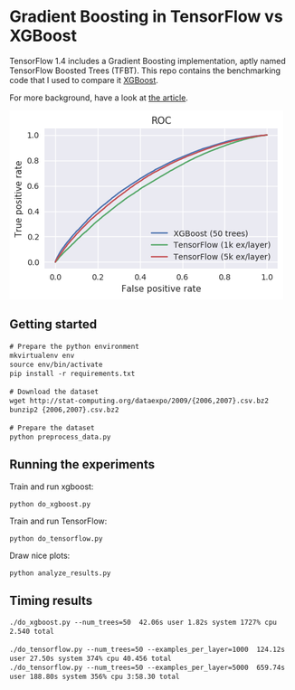 # Gradient Boosting in TensorFlow vs XGBoost

TensorFlow 1.4 includes a Gradient Boosting implementation, aptly named
TensorFlow Boosted Trees (TFBT). This repo contains the benchmarking code
that I used to compare it [XGBoost](https://github.com/dmlc/xgboost).

For more background, have a look at [the article](https://nicolovaligi.com/gradient-boosting-tensorflow-xgboost.html).

<img src="plots/roc.png" />

## Getting started

```
# Prepare the python environment
mkvirtualenv env
source env/bin/activate
pip install -r requirements.txt

# Download the dataset
wget http://stat-computing.org/dataexpo/2009/{2006,2007}.csv.bz2
bunzip2 {2006,2007}.csv.bz2

# Prepare the dataset
python preprocess_data.py
```

## Running the experiments

Train and run xgboost:

```
python do_xgboost.py
```

Train and run TensorFlow:

```
python do_tensorflow.py
```

Draw nice plots:

```
python analyze_results.py
```

## Timing results

```
./do_xgboost.py --num_trees=50  42.06s user 1.82s system 1727% cpu 2.540 total

./do_tensorflow.py --num_trees=50 --examples_per_layer=1000  124.12s user 27.50s system 374% cpu 40.456 total
./do_tensorflow.py --num_trees=50 --examples_per_layer=5000  659.74s user 188.80s system 356% cpu 3:58.30 total
```

